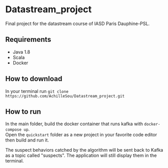 # Datastream_project
Final project for the datastream course of IASD Paris Dauphine-PSL.

## Requirements
 * Java 1.8
 * Scala
 * Docker

## How to download
In your terminal run  `git clone https://github.com/AchilleSou/Datastream_project.git`

## How to run 
In the main folder, build the docker container that runs kafka with `docker-compose up`.  
Open the `quickstart` folder as a new project in your favorite code editor then build and run it.

The suspect behaviors catched by the algorithm will be sent back to Kafka as a topic called "suspects". The application will still display them in the terminal.
